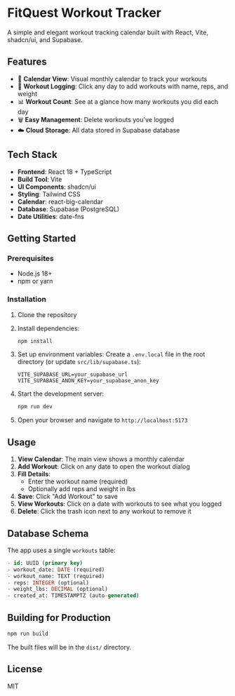 # FitQuest Workout Tracker

A simple and elegant workout tracking calendar built with React, Vite, shadcn/ui, and Supabase.

## Features

- 📅 **Calendar View**: Visual monthly calendar to track your workouts
- 💪 **Workout Logging**: Click any day to add workouts with name, reps, and weight
- 📊 **Workout Count**: See at a glance how many workouts you did each day
- 🗑️ **Easy Management**: Delete workouts you've logged
- ☁️ **Cloud Storage**: All data stored in Supabase database

## Tech Stack

- **Frontend**: React 18 + TypeScript
- **Build Tool**: Vite
- **UI Components**: shadcn/ui
- **Styling**: Tailwind CSS
- **Calendar**: react-big-calendar
- **Database**: Supabase (PostgreSQL)
- **Date Utilities**: date-fns

## Getting Started

### Prerequisites

- Node.js 18+
- npm or yarn

### Installation

1. Clone the repository
2. Install dependencies:

   ```bash
   npm install
   ```

3. Set up environment variables:
   Create a `.env.local` file in the root directory (or update `src/lib/supabase.ts`):

   ```
   VITE_SUPABASE_URL=your_supabase_url
   VITE_SUPABASE_ANON_KEY=your_supabase_anon_key
   ```

4. Start the development server:

   ```bash
   npm run dev
   ```

5. Open your browser and navigate to `http://localhost:5173`

## Usage

1. **View Calendar**: The main view shows a monthly calendar
2. **Add Workout**: Click on any date to open the workout dialog
3. **Fill Details**:
   - Enter the workout name (required)
   - Optionally add reps and weight in lbs
4. **Save**: Click "Add Workout" to save
5. **View Workouts**: Click on a date with workouts to see what you logged
6. **Delete**: Click the trash icon next to any workout to remove it

## Database Schema

The app uses a single `workouts` table:

```sql
- id: UUID (primary key)
- workout_date: DATE (required)
- workout_name: TEXT (required)
- reps: INTEGER (optional)
- weight_lbs: DECIMAL (optional)
- created_at: TIMESTAMPTZ (auto-generated)
```

## Building for Production

```bash
npm run build
```

The built files will be in the `dist/` directory.

## License

MIT
